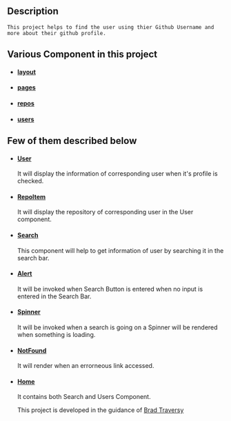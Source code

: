 ## Description
    This project helps to find the user using thier Github Username and more about their github profile.

## Various Component in this project 

- #### [layout](./src/components/layout)
- #### [pages](./src/components/pages)
- #### [repos](./src/components/repos)
- #### [users](./src/components/users)

## Few of them described below 

- #### [User](./src/components/users/User.js) 
    It will display the information of corresponding user when it's profile is checked.
- #### [RepoItem](./src/components/repos/RepoItem.js)
    It will display the repository of corresponding user in the User component.
- #### [Search](./src/components/users/Search.js)
    This component will help to get information of user by searching it in the search bar.
- #### [Alert](./src/components/layout/Alert.js)
    It will be invoked when Search Button is entered when no input is entered in the Search Bar.
- #### [Spinner](./src/components/layout/Spinner.js)
    It will be invoked when a search is going on a Spinner will be rendered when something is loading.
- #### [NotFound](./src/components/pages/NotFound.js)
    It will render when an errorneous link accessed.
- #### [Home](./src/components/pages/Home.js)
    It contains both Search and Users Component. 

    This project is developed in the guidance of [Brad Traversy](https://github.com/bradtraversy/)